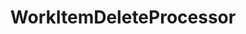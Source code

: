 ---
optionsClassName: WorkItemDeleteProcessorOptions
optionsClassFullName: MigrationTools.Processors.WorkItemDeleteProcessorOptions
configurationSamples:
- name: defaults
  description: 
  code: Default Unavailable
  sampleFor: MigrationTools.Processors.WorkItemDeleteProcessorOptions
- name: sample
  description: 
  code: Sample Unavailable
  sampleFor: MigrationTools.Processors.WorkItemDeleteProcessorOptions
- name: classic
  description: 
  code: >-
    {
      "$type": "WorkItemDeleteProcessorOptions",
      "Enabled": false,
      "WIQLQuery": "SELECT [System.Id] FROM WorkItems WHERE [System.TeamProject] = @TeamProject AND [System.WorkItemType] NOT IN ('Test Suite', 'Test Plan','Shared Steps','Shared Parameter','Feedback Request') ORDER BY [System.ChangedDate] desc",
      "WorkItemIDs": null,
      "FilterWorkItemsThatAlreadyExistInTarget": false,
      "PauseAfterEachWorkItem": false,
      "WorkItemCreateRetryLimit": 0,
      "Enrichers": null,
      "SourceName": null,
      "TargetName": null,
      "RefName": null
    }
  sampleFor: MigrationTools.Processors.WorkItemDeleteProcessorOptions
description: The `WorkItemDelete` processor allows you to delete any amount of work items that meet the query. **DANGER:** This is not a recoverable action and should be use with extream caution.
className: WorkItemDeleteProcessor
typeName: Processors
architecture: 
options:
- parameterName: Enabled
  type: Boolean
  description: If set to `true` then the processor will run. Set to `false` and the processor will not run.
  defaultValue: missng XML code comments
- parameterName: Enrichers
  type: List
  description: List of Enrichers that can be used to add more features to this processor. Only works with Native Processors and not legacy Processors.
  defaultValue: missng XML code comments
- parameterName: FilterWorkItemsThatAlreadyExistInTarget
  type: Boolean
  description: missng XML code comments
  defaultValue: missng XML code comments
- parameterName: PauseAfterEachWorkItem
  type: Boolean
  description: missng XML code comments
  defaultValue: missng XML code comments
- parameterName: RefName
  type: String
  description: '`Refname` will be used in the future to allow for using named Options without the need to copy all of the options.'
  defaultValue: missng XML code comments
- parameterName: SourceName
  type: String
  description: missng XML code comments
  defaultValue: missng XML code comments
- parameterName: TargetName
  type: String
  description: missng XML code comments
  defaultValue: missng XML code comments
- parameterName: WIQLQuery
  type: String
  description: missng XML code comments
  defaultValue: missng XML code comments
- parameterName: WorkItemCreateRetryLimit
  type: Int32
  description: missng XML code comments
  defaultValue: missng XML code comments
- parameterName: WorkItemIDs
  type: IList
  description: missng XML code comments
  defaultValue: missng XML code comments
status: ready
processingTarget: WorkItem
classFile: /src/MigrationTools.Clients.AzureDevops.ObjectModel/Processors/WorkItemDeleteProcessor.cs
optionsClassFile: /src/MigrationTools.Clients.AzureDevops.ObjectModel/Processors/WorkItemDeleteProcessorOptions.cs

redirectFrom:
- /Reference/Processors/WorkItemDeleteProcessorOptions/
layout: reference
toc: true
permalink: /Reference/Processors/WorkItemDeleteProcessor/
title: WorkItemDeleteProcessor
categories:
- Processors
- 
topics:
- topic: notes
  path: /docs/Reference/Processors/WorkItemDeleteProcessor-notes.md
  exists: false
  markdown: ''
- topic: introduction
  path: /docs/Reference/Processors/WorkItemDeleteProcessor-introduction.md
  exists: false
  markdown: ''

---